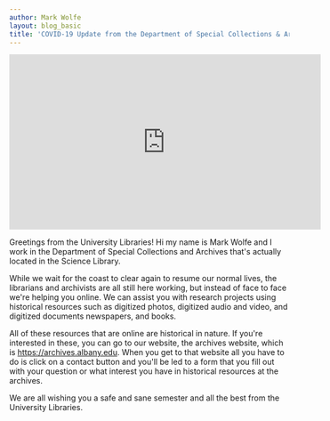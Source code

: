 ```yaml
---
author: Mark Wolfe
layout: blog_basic
title: 'COVID-19 Update from the Department of Special Collections & Archives'
---
```

<div class="entry-body">


<iframe class="blogVideo" width="560" height="315" src="https://www.youtube-nocookie.com/embed/NQs_ZH9A_x0" frameborder="0" allow="accelerometer; autoplay; encrypted-media; gyroscope; picture-in-picture" allowfullscreen></iframe>

<p>Greetings from the University Libraries! Hi my name is Mark Wolfe and I work in the Department of Special Collections and Archives that's actually located in the Science Library.</p>

<p>While we wait for the coast to clear again to resume our normal lives, the librarians and archivists are all still here working, but instead of face to face we're helping you online. We can assist you with research projects using historical resources such as digitized photos, digitized audio and video, and digitized documents newspapers, and books.</p>

<p>All of these resources that are online are historical in nature. If you're interested in these, you can go to our website, the archives website, which is <a href="https://archives.albany.edu">https://archives.albany.edu</a>. When you get to that website all you have to do is click on a contact button and you'll be led to a form that you fill out with your question or what interest you have in historical resources at the archives.</p>

<p>We are all wishing you a safe and sane semester and all the best from the University Libraries.</p>

</div>